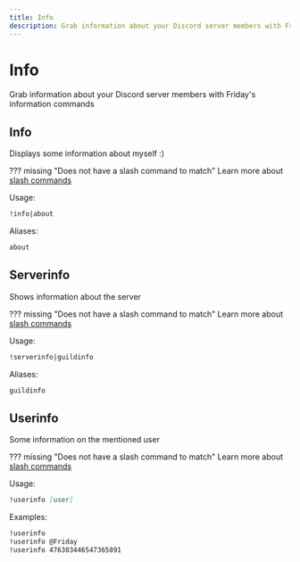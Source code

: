 ```yaml
---
title: Info
description: Grab information about your Discord server members with Friday's information commands
---
```

# Info

Grab information about your Discord server members with Friday's information commands

## Info

Displays some information about myself :)

??? missing "Does not have a slash command to match"
	Learn more about [slash commands](/#slash-commands)

Usage:

```md
!info|about 
```

Aliases:

```md
about
```

## Serverinfo

Shows information about the server

??? missing "Does not have a slash command to match"
	Learn more about [slash commands](/#slash-commands)

Usage:

```md
!serverinfo|guildinfo 
```

Aliases:

```md
guildinfo
```

## Userinfo

Some information on the mentioned user

??? missing "Does not have a slash command to match"
	Learn more about [slash commands](/#slash-commands)

Usage:

```md
!userinfo [user]
```

Examples:

```md
!userinfo
!userinfo @Friday
!userinfo 476303446547365891
```
